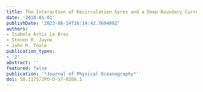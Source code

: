 ```yaml
---
title: The Interaction of Recirculation Gyres and a Deep Boundary Current
date: '2018-01-01'
publishDate: '2023-06-24T16:14:42.769409Z'
authors:
- Isabela Astiz Le Bras
- Steven R. Jayne
- John M. Toole
publication_types:
- '2'
abstract: ''
featured: false
publication: '*Journal of Physical Oceanography*'
doi: 10.1175/JPO-D-17-0206.1
---
```


